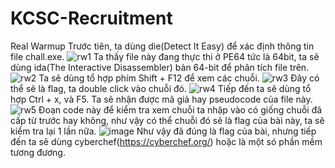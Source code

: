 # KCSC-Recruitment

Real Warmup
Trước tiên, ta dùng die(Detect It Easy) để xác định thông tin file chall.exe.
![rw1](https://github.com/ng0cph0ng/KCSC-Recruitment/assets/93986136/b7268efe-69a3-4e23-af7d-a495768508dc)
Ta thấy file này đang thực thi ở PE64 tức là 64bit, ta sẽ dùng ida(The Interactive Disassembler) bản 64-bit để phân tích file trên.
![rw2](https://github.com/ng0cph0ng/KCSC-Recruitment/assets/93986136/e7273641-b78b-4272-980a-1e36c7f46441)
Ta sẽ dùng tổ hợp phím Shift + F12 để xem các chuỗi.
![rw3](https://github.com/ng0cph0ng/KCSC-Recruitment/assets/93986136/0cace6fd-9960-4ea3-9ba6-a2f3b12f5e03)
Đây có thể sẽ là flag, ta double click vào chuỗi đó.
![rw4](https://github.com/ng0cph0ng/KCSC-Recruitment/assets/93986136/43a1cadb-aad7-455c-92c8-e7620c41e859)
Tiếp đến ta sẽ dùng tổ hợp Ctrl + x, và F5. Ta sẽ nhận được mã giả hay pseudocode của file này.
![rw5](https://github.com/ng0cph0ng/KCSC-Recruitment/assets/93986136/ecf8be81-0084-42d4-9b86-56ceaf267808)
Đoạn code này để kiểm tra xem chuỗi ta nhập vào có giống chuỗi đã cấp từ trước hay không, như vậy có thể chuỗi đó sẽ là flag của bài này, ta sẽ kiểm tra lại 1 lần nữa.
![image](https://github.com/ng0cph0ng/KCSC-Recruitment/assets/93986136/db0e18e2-5472-4749-b4dd-39c09da4b54f)
Như vậy đã đúng là flag của bài, nhưng tiếp đến ta sẽ dùng cyberchef(https://cyberchef.org/) hoặc là một só phần mềm tương đương.
